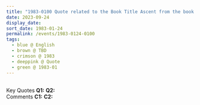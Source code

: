 ```yaml
---
title: "1983-0100 Quote related to the Book Title Ascent from the book Insights, Inspirations and Eternal Moments, Chapter 38, Page 112 by Yogi Mahajan (other day 1982-12xx)"
date: 2023-09-24
display_date: 
sort_date: 1983-01-24
permalink: /events/1983-0124-0100
tags:
  - blue @ English
  - brown @ TBD
  - crimson @ 1983
  - deeppink @ Quote
  - green @ 1983-01
---
```


<br>

<wave-list>
  <list-title color="DarkSeaGreen" width="55">Key Quotes</list-title>
  <list-item color="BlanchedAlmond" width="280"><b>Q1:</b> <i></i></list-item>
  <list-item color="Lavender" width="280"><b>Q2:</b> <i></i></list-item>
</wave-list>

<br>

<wave-list>
  <list-title color="DarkSeaGreen" width="55">Comments</list-title>
  <list-item color="BlanchedAlmond" width="280"><b>C1:</b> <i></i></list-item>
  <list-item color="Lavender" width="280"><b>C2:</b> <i></i></list-item>
</wave-list>